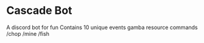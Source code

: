 # Cascade Bot
A discord bot for fun
Contains 10 unique events
gamba
resource commands /chop /mine /fish

